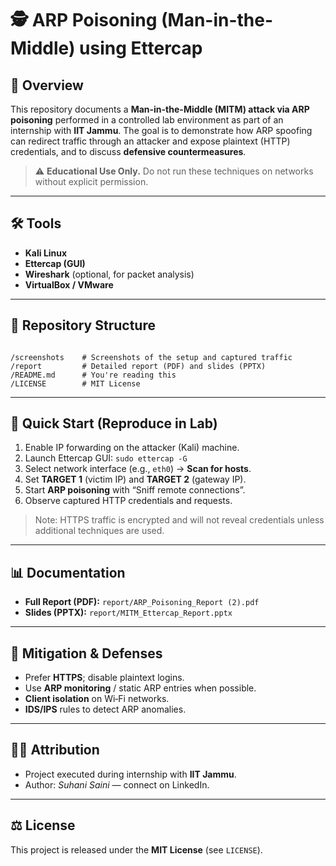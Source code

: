 # 🕵️ ARP Poisoning (Man-in-the-Middle) using Ettercap

## 📌 Overview
This repository documents a **Man-in-the-Middle (MITM) attack via ARP poisoning** performed in a controlled lab environment as part of an internship with **IIT Jammu**. The goal is to demonstrate how ARP spoofing can redirect traffic through an attacker and expose plaintext (HTTP) credentials, and to discuss **defensive countermeasures**.

> ⚠️ **Educational Use Only.** Do not run these techniques on networks without explicit permission.

---

## 🛠 Tools
- **Kali Linux**
- **Ettercap (GUI)**
- **Wireshark** (optional, for packet analysis)
- **VirtualBox / VMware**

---

## 📂 Repository Structure
```

/screenshots    # Screenshots of the setup and captured traffic
/report         # Detailed report (PDF) and slides (PPTX)
/README.md      # You're reading this
/LICENSE        # MIT License

```

---

## 🚀 Quick Start (Reproduce in Lab)
1. Enable IP forwarding on the attacker (Kali) machine.  
2. Launch Ettercap GUI: `sudo ettercap -G`  
3. Select network interface (e.g., `eth0`) → **Scan for hosts**.  
4. Set **TARGET 1** (victim IP) and **TARGET 2** (gateway IP).  
5. Start **ARP poisoning** with “Sniff remote connections”.  
6. Observe captured HTTP credentials and requests.  

> Note: HTTPS traffic is encrypted and will not reveal credentials unless additional techniques are used.

---

## 📊 Documentation
- **Full Report (PDF):** `report/ARP_Poisoning_Report (2).pdf`  
- **Slides (PPTX):** `report/MITM_Ettercap_Report.pptx`  

---
## 🔐 Mitigation & Defenses
- Prefer **HTTPS**; disable plaintext logins.
- Use **ARP monitoring** / static ARP entries when possible.
- **Client isolation** on Wi‑Fi networks.
- **IDS/IPS** rules to detect ARP anomalies.

---

## 👩‍🏫 Attribution
- Project executed during internship with **IIT Jammu**.
- Author: *Suhani Saini* — connect on LinkedIn.

---

## ⚖️ License
This project is released under the **MIT License** (see `LICENSE`).